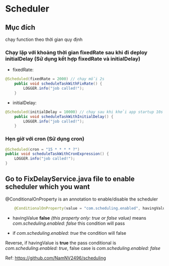 # Scheduler

## Mục đích
chạy function theo thời gian quy định

### Chạy lặp với khoảng thời gian fixedRate sau khi đi deploy initialDelay (Sử dụng kết hợp fixedRate và initialDelay)

- fixedRate:
```java
@Scheduled(fixedRate = 2000) // chạy mỗi 2s
    public void scheduleTaskWithFixRate() {
        LOGGER.info("job called!");
    }
```
- initialDelay:
```java
@Scheduled(initialDelay = 10000) // chạy sau khi khởi app startup 10s và chỉ chạy 1 lần
    public void scheduleTaskWithInitialDelay() {
        LOGGER.info("job called!");
    }
```
### Hẹn giờ với cron (Sử dụng cron)
```java
@Scheduled(cron = "15 * * * * ?")
public void scheduleTaskWithCronExpression() {
    LOGGER.info("job called!");
}
```




## Go to FixDelayService.java file to enable scheduler which you want

@ConditionalOnProperty is an annotation to enable/disable the scheduler
```java
    @ConditionalOnProperty(value = "com.scheduling.enabled", havingValue = "false")
```
- havingValue **false** *(this property only: true or false value)* means _com.scheduling.enabled: false_ this condition will pass

- if _com.scheduling.enabled: true_ the condition will false

Reverse, if havingValue is **true** the pass conditional is _com.scheduling.enabled: true_,
false case is _com.scheduling.enabled: false_



Ref: https://github.com/NamNV2496/scheduling

